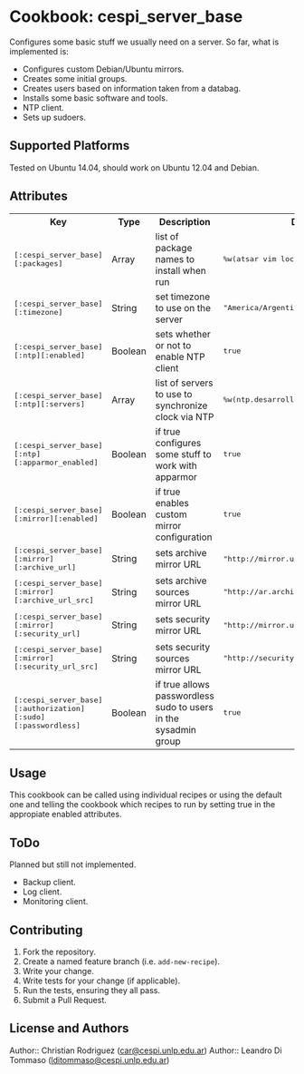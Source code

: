 # Cookbook: cespi_server_base

Configures some basic stuff we usually need on a server. So far, what is
implemented is:

* Configures custom Debian/Ubuntu mirrors.
* Creates some initial groups.
* Creates users based on information taken from a databag.
* Installs some basic software and tools.
* NTP client.
* Sets up sudoers.

## Supported Platforms

Tested on Ubuntu 14.04, should work on Ubuntu 12.04 and Debian.

## Attributes

<table>
  <tr>
    <th>Key</th>
    <th>Type</th>
    <th>Description</th>
    <th>Default</th>
  </tr>
  <tr>
    <td><tt>[:cespi_server_base][:packages]</tt></td>
    <td>Array</td>
    <td>list of package names to install when run</td>
    <td><tt>%w(atsar vim locate)</tt></td>
  </tr>
  <tr>
    <td><tt>[:cespi_server_base][:timezone]</tt></td>
    <td>String</td>
    <td>set timezone to use on the server</td>
    <td><tt>"America/Argentina/Buenos_Aires"</tt></td>
  </tr>
  <tr>
    <td><tt>[:cespi_server_base][:ntp][:enabled]</tt></td>
    <td>Boolean</td>
    <td>sets whether or not to enable NTP client</td>
    <td><tt>true</tt></td>
  </tr>
  <tr>
    <td><tt>[:cespi_server_base][:ntp][:servers]</tt></td>
    <td>Array</td>
    <td>list of servers to use to synchronize clock via NTP</td>
    <td><tt>%w(ntp.desarrollo.unlp.edu.ar)</tt></td>
  </tr>
  <tr>
    <td><tt>[:cespi_server_base][:ntp][:apparmor_enabled]</tt></td>
    <td>Boolean</td>
    <td>if true configures some stuff to work with apparmor</td>
    <td><tt>true</tt></td>
  </tr>
  <tr>
    <td><tt>[:cespi_server_base][:mirror][:enabled]</tt></td>
    <td>Boolean</td>
    <td>if true enables custom mirror configuration</td>
    <td><tt>true</tt></td>
  </tr>
  <tr>
    <td><tt>[:cespi_server_base][:mirror][:archive_url]</tt></td>
    <td>String</td>
    <td>sets archive mirror URL</td>
    <td><tt>"http://mirror.unlp.edu.ar/ubuntu/"</tt></td>
  </tr>
  <tr>
    <td><tt>[:cespi_server_base][:mirror][:archive_url_src]</tt></td>
    <td>String</td>
    <td>sets archive sources mirror URL</td>
    <td><tt>"http://ar.archive.ubuntu.com/ubuntu/"</tt></td>
  </tr>
  <tr>
    <td><tt>[:cespi_server_base][:mirror][:security_url]</tt></td>
    <td>String</td>
    <td>sets security mirror URL</td>
    <td><tt>"http://mirror.unlp.edu.ar/ubuntu/"</tt></td>
  </tr>
  <tr>
    <td><tt>[:cespi_server_base][:mirror][:security_url_src]</tt></td>
    <td>String</td>
    <td>sets security sources mirror URL</td>
    <td><tt>"http://security.ubuntu.com/ubuntu/"</tt></td>
  </tr>
  <tr>
    <td><tt>[:cespi_server_base][:authorization][:sudo][:passwordless]</tt></td>
    <td>Boolean</td>
    <td>if true allows passwordless sudo to users in the sysadmin group</td>
    <td><tt>true</tt></td>
  </tr>
</table>

## Usage

This cookbook can be called using individual recipes or using the default one
and telling the cookbook which recipes to run by setting true in the appropiate
enabled attributes. 

## ToDo

Planned but still not implemented.

* Backup client.
* Log client.
* Monitoring client.

## Contributing

1. Fork the repository.
2. Create a named feature branch (i.e. `add-new-recipe`).
3. Write your change.
4. Write tests for your change (if applicable).
5. Run the tests, ensuring they all pass.
6. Submit a Pull Request.

## License and Authors

Author:: Christian Rodriguez (<car@cespi.unlp.edu.ar>)
Author:: Leandro Di Tommaso (<lditommaso@cespi.unlp.edu.ar>)
